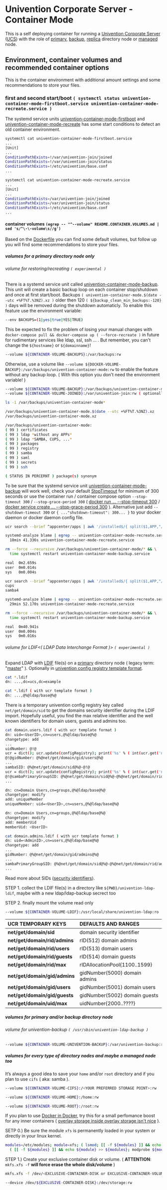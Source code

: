 # Univention Corporate Server - Container Mode

This is a self deploying container for running a [Univention Corporate Server](https://www.univention.com/products/ucs/) ([UCS](https://docs.software-univention.de/manual.html)) with the role of [primary](https://docs.software-univention.de/manual.html#domain-ldap:Primary_Directory_Node), [backup](https://docs.software-univention.de/manual.html#domain-ldap:Backup_Directory_Node), [replica](https://docs.software-univention.de/manual.html#domain-ldap:Replica_Directory_Node) directory node or [managed](https://docs.software-univention.de/manual.html#domain-ldap:Managed_Node) node.

## Environment, container volumes and recommended container options
This is the container environment with additional amount settings and some recommendations to store your files.

### first and second start/boot ```( systemctl status univention-container-mode-firstboot.service univention-container-mode-recreate.service )```
The systemd service units [univention-container-mode-firstboot](../root/usr/lib/systemd/system/univention-container-mode-firstboot.service) and [univention-container-mode-recreate](../root/usr/lib/systemd/system/univention-container-mode-recreate.service) has some start conditions to detect an old container environment.

```bash
systemctl cat univention-container-mode-firstboot.service
...
[Unit]
...
ConditionPathExists=!/var/univention-join/joined
ConditionPathExists=!/var/univention-join/status
ConditionPathExists=!/etc/univention/base.conf
...
```

```bash
systemctl cat univention-container-mode-recreate.service
...
[Unit]
...
ConditionPathExists=/var/univention-join/joined
ConditionPathExists=/var/univention-join/status
ConditionPathExists=!/etc/univention/base.conf
...
```

#### container volumes ```(egrep -- "^--volume" README.CONTAINER.VOLUMES.md | sed 's/^\-\-volume\s//g')```
Based on the [Dockerfile](../Dockerfile) you can find some default volumes, but follow up you will find some recommendations to store your files.

##### volumes for a primary directory node only

###### volume for restoring/recreating ```( experimental )```
There is a systemd service unit called [univention-container-mode-backup](../root/usr/lib/systemd/system/univention-container-mode-backup.service). This unit will create a basic backup loop on each container stop/shutdown and once at first start/boot. Backups ```( univention-container-mode.$(date --utc +%FT%T.%3NZ).xz )``` older then 120 ```( ${backup_clean_min_backups:-120} )``` days will be removed during the shutdown automaticly. To enable this feature use the environment variable:
```bash
--env BACKUPS=(1|yes|true|YES|TRUE)
```
This be expected to fix the problem of losing your manual changes with ``` docker-compose pull && docker-compose up ( --force-recreate ) ``` in future for rudimentary services like ldap, ssl, ssh ... . But remember, you can't change the ```${hostname}``` or ```${domainname}```!

```bash
--volume ${CONTAINER-VOLUME-BACKUPS}:/var/backups:rw
```

Otherwise, use a volume like ``` --volume ${DOCKER-VOLUME-BACKUP}:/var/backups/univention-container-mode:rw ``` to enable the feature without any backup loop. ( With this option you don't need the environment variable! )

```bash
--volume ${CONTAINER-VOLUME-BACKUP}:/var/backups/univention-container-mode:rw
--volume ${CONTAINER-VOLUME-JOINED}:/var/univention-join:rw ( optionally )
```

```bash
ls -1 /var/backups/univention-container-mode*

/var/backups/univention-container-mode.$(date --utc +%FT%T.%3NZ).xz
/var/backups/univention-container-mode.xz

/var/backups/univention-container-mode:
( 99 ) certificates
( 99 ) ldap *without any APPs*
( 99 ) ldap *SAMBA, CUPS, ...*
( 99 ) packages
( 99 ) registry
( 99 ) samba
( 99 ) saml
( 99 ) secrets
( 99 ) ssh
```

```bash
( STATUS IN PERCERNT ) package(s) synonym
```

To be sure that the systemd service unit [univention-container-mode-backup](../root/usr/lib/systemd/system/univention-container-mode-backup.service) will work well, check your default [StopTimeout](https://docs.docker.com/engine/reference/commandline/stop/) for minimum of 300 seconds or use the container run / container compose option ``` --stop-timeout 300 ``` / ``` --stop-grace-period 300 ``` ( [docker run ... --stop-timeout 300](https://docs.docker.com/engine/reference/commandline/run/#stop-container-with-timeout---stop-timeout) / [docker service create ... --stop-grace-period 300](https://docs.docker.com/compose/compose-file/compose-file-v3/#stop_grace_period) ).
Alternative just add ``` --shutdown-timeout 300 ``` or ``` { ..."shutdown-timeout": 300... } ``` to your docker daemon or docker daemon config file.

```bash
ucr search --brief ^appcenter/apps | awk '/installed$/{ split($1,APP,"/"); print APP[3] }'

systemd-analyze blame | egrep -- univention-container-mode-recreate.service
  18min 41.336s univention-container-mode-recreate.service

rm --force --recursive /var/backups/univention-container-mode/* && \
  time systemctl restart univention-container-mode-backup.service

real  0m2.659s
user  0m0.014s
sys   0m0.004s
```

```bash
ucr search --brief ^appcenter/apps | awk '/installed$/{ split($1,APP,"/"); print APP[3] }'
cups
samba4

systemd-analyze blame | egrep -- univention-container-mode-recreate.service
  29min 52.170s univention-container-mode-recreate.service

rm --force --recursive /var/backups/univention-container-mode/* && \
  time systemctl restart univention-container-mode-backup.service

real  0m40.941s
user  0m0.004s
sys   0m0.016s
```

###### volume for LDIF<( LDAP Data Interchange Format )> ```( experimental )```
Expand LDAP with [LDIF](https://datatracker.ietf.org/doc/html/rfc2849) file(s) on a [primary](https://docs.software-univention.de/manual.html#domain-ldap:Primary_Directory_Node) directory node ( legacy term: "[master](https://docs.software-univention.de/manual-4.4.html#domain-ldap:Domain_controller_master)" ). Optionally in [univention config registry template format](https://docs.software-univention.de/developer-reference.html#chap:ucr).

```bash
cat *.ldif
dn: ...,dc=ucs,dc=example
```

```bash
cat *.ldif ( with ucr template format )
dn: ...,@%@ldap/base@%@
```

There is a temporary univention config registry key called ``` net/get/domain/sid ``` to get the domains security identifier during the LDIF import. Hopefully useful, you find the max relative identifier and the well known identifiers for domain users, guests and admins too.

```bash
cat domain.users.ldif ( with ucr template format )
dn: uid=<UserID>,cn=users,@%@ldap/base@%@
changetype: add
...
uidNumber: @!@
ucr = dict(); ucr.update(configRegistry); print('%s' % ( int(ucr.get('net/get/domain/uid/max')) + 1 ))
@!@gidNumber: @%@net/get/domain/gid/users@%@
...
sambaSID: @%@net/get/domain/sid@%@-@!@
ucr = dict(); ucr.update(configRegistry); print('%s' % ( int(ucr.get('net/get/domain/rid/max')) + 1 ))
@!@sambaPrimaryGroupSID: @%@net/get/domain/sid@%@-@%@net/get/domain/rid/users@%@
...

dn: cn=Domain Users,cn=groups,@%@ldap/base@%@
changetype: modify
add: uniqueMember
uniqueMember: uid=<UserID>,cn=users,@%@ldap/base@%@

dn: cn=Domain Users,cn=groups,@%@ldap/base@%@
changetype: modify
add: memberUid
memberUid: <UserID>
```

```bash
cat domain.admins.ldif ( with ucr template format )
dn: uid=<AdminID>,cn=users,@%@ldap/base@%@
changetype: add
...
gidNumber: @%@net/get/domain/gid/admins@%@
...
sambaPrimaryGroupSID: @%@net/get/domain/sid@%@-@%@net/get/domain/rid/admins@%@
...
```

Read more about SIDs ([security identifiers](https://docs.microsoft.com/en-us/windows/security/identity-protection/access-control/security-identifiers)).

STEP 1. collect the LDIF file(s) in a directory like ``` ${PWD}/univention-ldap-ldif ```, maybe with a new ldap/ldap-backup secrect too

STEP 2. finally mount the volume read only

```bash
--volume ${CONTAINER-VOLUME-LDIF}:/usr/local/share/univention-ldap:ro
```

| **UCR TEMPORARY KEYS**          | DEFAULTS AND RANGES           |
|:------------------------------- |:----------------------------- |
| **net/get/domain/sid**          | domain security identifier    |
| **net/get/domain/rid/admins**   | rID(512) domain admins        |
| **net/get/domain/rid/users**    | rID(513) domain users         |
| **net/get/domain/rid/guests**   | rID(514) domain guests        |
| **net/get/domain/rid/max**      | rIDAllocationPool{1100..1599} |
| **net/get/domain/gid/admins**   | gidNumber(5000) domain admins |
| **net/get/domain/gid/users**    | gidNumber(5001) domain users  |
| **net/get/domain/gid/guests**   | gidNumber(5002) domain guests |
| **net/get/domain/uid/max**      | uidNumber{2000..????}         |

##### volumes for primary and/or backup directory node

###### volume for univention-backup ```( /usr/sbin/univention-ldap-backup )```

```bash
--volume ${CONTAINER-VOLUME-UNIVENTION-BACKUP}:/var/univention-backup:rw
```

##### volumes for every type of directory nodes and maybe a managed node too
It’s always a good idea to save your ``` home ``` and/or ``` root ``` directory and if you plan to use ``` cifs ``` ( aka: samba ).

```bash
--volume ${CONTAINER-VOLUME-CIFS}:/<YOUR PREFERRED STORAGE POINT>:rw
```

```bash
--volume ${CONTAINER-VOLUME-HOME}:/home:rw
```

```bash
--volume ${CONTAINER-VOLUME-ROOT}:/root:rw
```

If you plan to use [Docker in Docker](https://docs.docker.com/engine/reference/run/#runtime-privilege-and-linux-capabilities), try this for a small perfomance boost for any inner containers ( [overlay storage inside overlay storage isn't nice](https://jpetazzo.github.io/2015/09/03/do-not-use-docker-in-docker-for-ci/) ).

SETP 0.) Be sure the module ```xfs``` is permanently loaded in your system or directly in your linux kernel.
```bash
modules=/etc/modules; module=xfs; ( lsmod; [[ -f ${modules} ]] && echo $(<${modules}) ) | egrep -- ^${module} || \
  ( [[ -f ${modules} ]] && echo ${module} >> ${modules}; modprobe ${module} )
```

STEP 1.) Create your exclusive container disk or volume. ( **ATTENTION**: ``` mkfs.xfs -f ``` **will force erase the whole disk/volume** )
```bash
mkfs.xfs -f /dev/<EXCLUSIVE-CONTAINER-DISK or EXCLUSIVE-CONTAINER-VOLUME>
```

```bash
--device /dev/${EXCLUSIVE-CONTAINER-DISK}:/dev/storage:rw
```